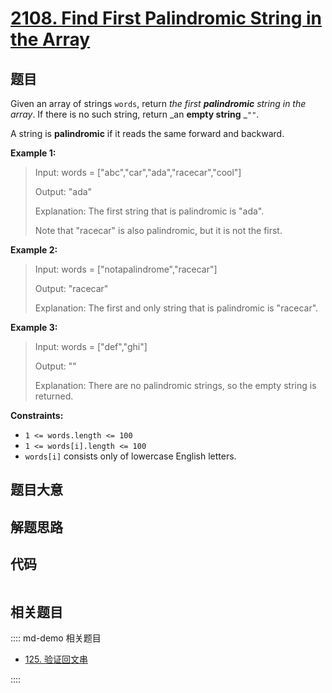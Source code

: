 # [2108. Find First Palindromic String in the Array](https://leetcode.com/problems/find-first-palindromic-string-in-the-array)

## 题目

Given an array of strings `words`, return _the first **palindromic** string in
the array_. If there is no such string, return _an **empty string** _`""`.

A string is **palindromic** if it reads the same forward and backward.



**Example 1:**

> Input: words = ["abc","car","ada","racecar","cool"]
> 
> Output: "ada"
> 
> Explanation: The first string that is palindromic is "ada".
> 
> Note that "racecar" is also palindromic, but it is not the first.

**Example 2:**

> Input: words = ["notapalindrome","racecar"]
> 
> Output: "racecar"
> 
> Explanation: The first and only string that is palindromic is "racecar".

**Example 3:**

> Input: words = ["def","ghi"]
> 
> Output: ""
> 
> Explanation: There are no palindromic strings, so the empty string is returned.

**Constraints:**

  * `1 <= words.length <= 100`
  * `1 <= words[i].length <= 100`
  * `words[i]` consists only of lowercase English letters.


## 题目大意

## 解题思路

## 代码

```javascript

```

## 相关题目

:::: md-demo 相关题目
- [125. 验证回文串](./0125.md)

::::
